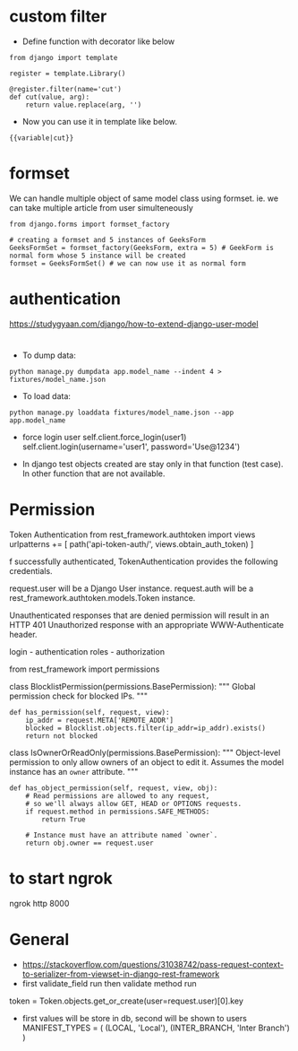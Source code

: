 # custom filter
- Define function with decorator like below
```
from django import template

register = template.Library()

@register.filter(name='cut')
def cut(value, arg):
    return value.replace(arg, '')
```
- Now you can use it in template like below.
```
{{variable|cut}}
```

# formset
We can handle multiple object of same model class using formset. ie. we can take multiple article from user simulteneously
```
from django.forms import formset_factory

# creating a formset and 5 instances of GeeksForm
GeeksFormSet = formset_factory(GeeksForm, extra = 5) # GeekForm is normal form whose 5 instance will be created
formset = GeeksFormSet() # we can now use it as normal form
```

# authentication
https://studygyaan.com/django/how-to-extend-django-user-model


#
- To dump data:
```
python manage.py dumpdata app.model_name --indent 4 > fixtures/model_name.json
```
- To load data:
```
python manage.py loaddata fixtures/model_name.json --app app.model_name
```

- force login user
self.client.force_login(user1)
self.client.login(username='user1', password='Use@1234')

- In django test objects created are stay only in that function (test case). In other function that are not available.


# Permission
Token Authentication
from rest_framework.authtoken import views
urlpatterns += [
    path('api-token-auth/', views.obtain_auth_token)
]

f successfully authenticated, TokenAuthentication provides the following credentials.

request.user will be a Django User instance.
request.auth will be a rest_framework.authtoken.models.Token instance.

Unauthenticated responses that are denied permission will result in an HTTP 401 Unauthorized response with an appropriate WWW-Authenticate header.

login - authentication
roles - authorization


from rest_framework import permissions

class BlocklistPermission(permissions.BasePermission):
    """
    Global permission check for blocked IPs.
    """

    def has_permission(self, request, view):
        ip_addr = request.META['REMOTE_ADDR']
        blocked = Blocklist.objects.filter(ip_addr=ip_addr).exists()
        return not blocked

class IsOwnerOrReadOnly(permissions.BasePermission):
    """
    Object-level permission to only allow owners of an object to edit it.
    Assumes the model instance has an `owner` attribute.
    """

    def has_object_permission(self, request, view, obj):
        # Read permissions are allowed to any request,
        # so we'll always allow GET, HEAD or OPTIONS requests.
        if request.method in permissions.SAFE_METHODS:
            return True

        # Instance must have an attribute named `owner`.
        return obj.owner == request.user



# to start ngrok
ngrok http 8000

# General
+ https://stackoverflow.com/questions/31038742/pass-request-context-to-serializer-from-viewset-in-django-rest-framework
+ first validate_field run then validate method run

token = Token.objects.get_or_create(user=request.user)[0].key




- first values will be store in db, second will be shown to users
MANIFEST_TYPES = (
    (LOCAL, 'Local'),
    (INTER_BRANCH, 'Inter Branch')
)

